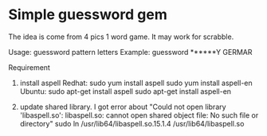 Simple guessword gem
====================
The idea is come from 4 pics 1 word game. It may work for scrabble.

Usage: guessword pattern letters
Example: guessword ******Y GERMAR

Requirement 

1. install aspell 
Redhat: 
  sudo yum install aspell 
  sudo yum install aspell-en 
Ubuntu: 
  sudo apt-get install aspell 
  sudo apt-get install aspell-en 

2. update shared library. 
  I got error about "Could not open library 'libaspell.so': libaspell.so: cannot open shared object file: No such file or directory"
  sudo ln /usr/lib64/libaspell.so.15.1.4 /usr/lib64/libaspell.so
